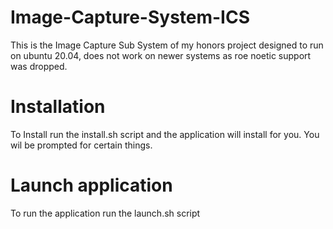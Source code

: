 # Image-Capture-System-ICS
This is the Image Capture Sub System of my honors project designed to run on ubuntu 20.04, does not work on newer systems as roe noetic support was dropped. 

# Installation 
To Install run the install.sh script and the application will install for you. You wil be prompted for certain things. 

# Launch application 
To run the application run the launch.sh script

